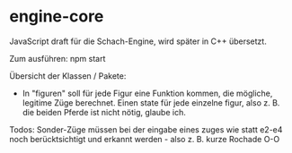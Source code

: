 # engine-core

JavaScript draft für die Schach-Engine, wird später in C++ übersetzt.

Zum ausführen: npm start 


Übersicht der Klassen / Pakete: 

- In "figuren" soll für jede Figur eine Funktion kommen, die mögliche, legitime Züge berechnet. Einen state für jede einzelne figur, also z. B. die beiden Pferde ist nicht nötig, glaube ich. 

Todos: 
Sonder-Züge müssen bei der eingabe eines zuges wie statt e2-e4 noch berücktsichtigt und erkannt werden - also z. B. kurze Rochade O-O 